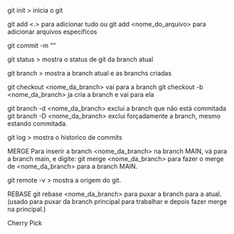 git init > inicia o git

git add <.> para adicionar tudo ou 
git add <nome_do_arquivo> para adicionar arquivos especificos

git commit -m "<comentario>"

git status > mostra o status de git da branch atual

git branch > mostra a branch atual e as branchs criadas

git checkout <nome_da_branch> vai para a branch
git checkout -b <nome_da_branch> ja cria a branch e vai para ela

git branch -d <nome_da_branch> exclui a branch que não está commitada
git branch -D <nome_da_branch> exclui forçadamente a branch, mesmo estando commitada.

git log > mostra o historico de commits

MERGE
Para inserir a branch <nome_da_branch> na branch MAIN, vá para a branch main, e digite:
git merge <nome_da_branch> para fazer o merge de <nome_da_branch> para a branch MAIN.

git remote -v > mostra a origem do git.


REBASE
git rebase <nome_da_branch> para puxar a branch para a atual. (usado para puxar da branch principal para trabalhar e depois fazer merge na principal.)


Cherry Pick
